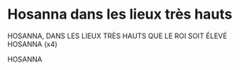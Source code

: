 # Hosanna dans les lieux très hauts

HOSANNA, 
DANS LES LIEUX TRÈS HAUTS 
QUE LE ROI SOIT ÉLEVÉ 
HOSANNA (x4)


HOSANNA
